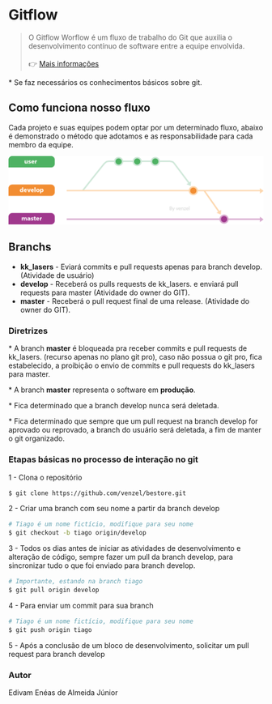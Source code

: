 # Gitflow

> O Gitflow Worflow é um fluxo de trabalho do Git que auxilia o desenvolvimento contínuo de software entre a equipe envolvida.<br /><br />👉 <a href="https://www.atlassian.com/br/git/tutorials/comparing-workflows/gitflow-workflow">Mais informações</a>

\* Se faz necessários os conhecimentos básicos sobre git.

## Como funciona nosso fluxo

Cada projeto e suas equipes podem optar por um determinado fluxo, abaixo é demonstrado o método que adotamos e as responsabilidade para cada membro da equipe.

<img src="../media/images/gitflow.png" />

## Branchs

-   **kk_lasers** - Eviará commits e pull requests apenas para branch develop. (Atividade de usuário)
-   **develop** - Receberá os pulls requests de kk_lasers. e enviará pull requests para master (Atividade do owner do GIT).
-   **master** - Receberá o pull request final de uma release. (Atividade do owner do GIT).

### Diretrizes

\* A branch **master** é bloqueada pra receber commits e pull requests de kk_lasers. (recurso apenas no plano git pro), caso não possua o git pro, fica estabelecido, a proibição o envio de commits e pull requests do kk_lasers para master.

\* A branch **master** representa o software em **produção**.

\* Fica determinado que a branch develop nunca será deletada.

\* Fica determinado que sempre que um pull request na branch develop for aprovado ou reprovado, a branch do usuário será deletada, a fim de manter o git organizado.

### Etapas básicas no processo de interação no git

1 - Clona o repositório

```bash
$ git clone https://github.com/venzel/bestore.git
```

2 - Criar uma branch com seu nome a partir da branch develop

```bash
# Tiago é um nome fictício, modifique para seu nome
$ git checkout -b tiago origin/develop
```

3 - Todos os dias antes de iniciar as atividades de desenvolvimento e alteração de código, sempre fazer um pull da branch develop, para sincronizar tudo o que foi enviado para branch develop.

```bash
# Importante, estando na branch tiago
$ git pull origin develop
```

4 - Para enviar um commit para sua branch

```bash
# Tiago é um nome fictício, modifique para seu nome
$ git push origin tiago
```

5 - Após a conclusão de um bloco de desenvolvimento, solicitar um pull request para branch develop

### Autor

Edivam Enéas de Almeida Júnior
